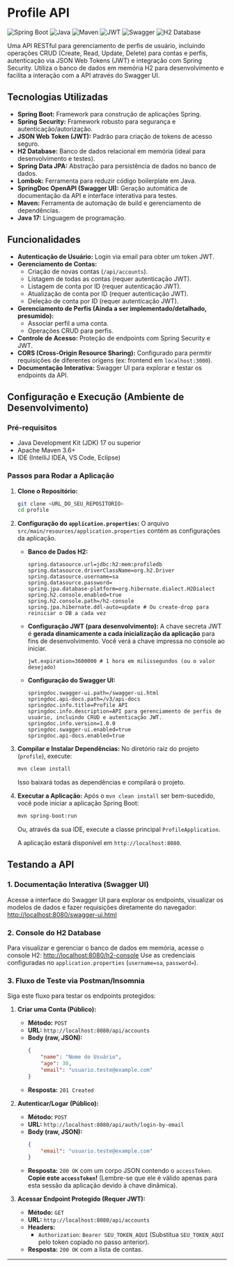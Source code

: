# Profile API

![Spring Boot](https://img.shields.io/badge/Spring%20Boot-3.4.5-green)
![Java](https://img.shields.io/badge/Java-17-blue)
![Maven](https://img.shields.io/badge/Maven-3.9.9-red)
![JWT](https://img.shields.io/badge/JWT-Authentication-orange)
![Swagger](https://img.shields.io/badge/Swagger%20UI-Enabled-brightgreen)
![H2 Database](https://img.shields.io/badge/H2%20Database-Embedded-lightgrey)

Uma API RESTful para gerenciamento de perfis de usuário, incluindo operações CRUD (Create, Read, Update, Delete) para contas e perfis, autenticação via JSON Web Tokens (JWT) e integração com Spring Security. Utiliza o banco de dados em memória H2 para desenvolvimento e facilita a interação com a API através do Swagger UI.

## Tecnologias Utilizadas

* **Spring Boot:** Framework para construção de aplicações Spring.
* **Spring Security:** Framework robusto para segurança e autenticação/autorização.
* **JSON Web Token (JWT):** Padrão para criação de tokens de acesso seguro.
* **H2 Database:** Banco de dados relacional em memória (ideal para desenvolvimento e testes).
* **Spring Data JPA:** Abstração para persistência de dados no banco de dados.
* **Lombok:** Ferramenta para reduzir código boilerplate em Java.
* **SpringDoc OpenAPI (Swagger UI):** Geração automática de documentação da API e interface interativa para testes.
* **Maven:** Ferramenta de automação de build e gerenciamento de dependências.
* **Java 17:** Linguagem de programação.

## Funcionalidades

* **Autenticação de Usuário:** Login via email para obter um token JWT.
* **Gerenciamento de Contas:**
    * Criação de novas contas (`/api/accounts`).
    * Listagem de todas as contas (requer autenticação JWT).
    * Listagem de conta por ID (requer autenticação JWT).
    * Atualização de conta por ID (requer autenticação JWT).
    * Deleção de conta por ID (requer autenticação JWT).
* **Gerenciamento de Perfis (Ainda a ser implementado/detalhado, presumido):**
    * Associar perfil a uma conta.
    * Operações CRUD para perfis.
* **Controle de Acesso:** Proteção de endpoints com Spring Security e JWT.
* **CORS (Cross-Origin Resource Sharing):** Configurado para permitir requisições de diferentes origens (ex: frontend em `localhost:3000`).
* **Documentação Interativa:** Swagger UI para explorar e testar os endpoints da API.

## Configuração e Execução (Ambiente de Desenvolvimento)

### Pré-requisitos

* Java Development Kit (JDK) 17 ou superior
* Apache Maven 3.6+
* IDE (IntelliJ IDEA, VS Code, Eclipse)

### Passos para Rodar a Aplicação

1.  **Clone o Repositório:**
    ```bash
    git clone <URL_DO_SEU_REPOSITORIO>
    cd profile
    ```

2.  **Configuração do `application.properties`:**
    O arquivo `src/main/resources/application.properties` contém as configurações da aplicação.

    * **Banco de Dados H2:**
        ```properties
        spring.datasource.url=jdbc:h2:mem:profiledb
        spring.datasource.driverClassName=org.h2.Driver
        spring.datasource.username=sa
        spring.datasource.password=
        spring.jpa.database-platform=org.hibernate.dialect.H2Dialect
        spring.h2.console.enabled=true
        spring.h2.console.path=/h2-console
        spring.jpa.hibernate.ddl-auto=update # Ou create-drop para reiniciar o DB a cada vez
        ```
    * **Configuração JWT (para desenvolvimento):**
        A chave secreta JWT é **gerada dinamicamente a cada inicialização da aplicação** para fins de desenvolvimento.
        Você verá a chave impressa no console ao iniciar.
        ```properties
        jwt.expiration=3600000 # 1 hora em milissegundos (ou o valor desejado)
        ```
    * **Configuração do Swagger UI:**
        ```properties
        springdoc.swagger-ui.path=/swagger-ui.html
        springdoc.api-docs.path=/v3/api-docs
        springdoc.info.title=Profile API
        springdoc.info.description=API para gerenciamento de perfis de usuário, incluindo CRUD e autenticação JWT.
        springdoc.info.version=1.0.0
        springdoc.swagger-ui.enabled=true
        springdoc.api-docs.enabled=true
        ```

3.  **Compilar e Instalar Dependências:**
    No diretório raiz do projeto (`profile`), execute:
    ```bash
    mvn clean install
    ```
    Isso baixará todas as dependências e compilará o projeto.

4.  **Executar a Aplicação:**
    Após o `mvn clean install` ser bem-sucedido, você pode iniciar a aplicação Spring Boot:
    ```bash
    mvn spring-boot:run
    ```
    Ou, através da sua IDE, execute a classe principal `ProfileApplication`.

    A aplicação estará disponível em `http://localhost:8080`.

## Testando a API

### 1. Documentação Interativa (Swagger UI)

Acesse a interface do Swagger UI para explorar os endpoints, visualizar os modelos de dados e fazer requisições diretamente do navegador:
[http://localhost:8080/swagger-ui.html](http://localhost:8080/swagger-ui.html)

### 2. Console do H2 Database

Para visualizar e gerenciar o banco de dados em memória, acesse o console H2:
[http://localhost:8080/h2-console](http://localhost:8080/h2-console)
Use as credenciais configuradas no `application.properties` (`username=sa`, `password=`).

### 3. Fluxo de Teste via Postman/Insomnia

Siga este fluxo para testar os endpoints protegidos:

1.  **Criar uma Conta (Público):**
    * **Método:** `POST`
    * **URL:** `http://localhost:8080/api/accounts`
    * **Body (raw, JSON):**
        ```json
        {
            "name": "Nome do Usuário",
            "age": 30,
            "email": "usuario.teste@example.com"
        }
        ```
    * **Resposta:** `201 Created`

2.  **Autenticar/Logar (Público):**
    * **Método:** `POST`
    * **URL:** `http://localhost:8080/api/auth/login-by-email`
    * **Body (raw, JSON):**
        ```json
        {
            "email": "usuario.teste@example.com"
        }
        ```
    * **Resposta:** `200 OK` com um corpo JSON contendo o `accessToken`. **Copie este `accessToken`!** (Lembre-se que ele é válido apenas para esta sessão da aplicação devido à chave dinâmica).

3.  **Acessar Endpoint Protegido (Requer JWT):**
    * **Método:** `GET`
    * **URL:** `http://localhost:8080/api/accounts`
    * **Headers:**
        * `Authorization`: `Bearer SEU_TOKEN_AQUI` (Substitua `SEU_TOKEN_AQUI` pelo token copiado no passo anterior).
    * **Resposta:** `200 OK` com a lista de contas.


---
